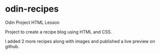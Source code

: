 # odin-recipes
Odin Project HTML Lesson

Project to create a recipe blog using HTML and CSS.

I added 2 more recipes along with images and published a live preview on github.